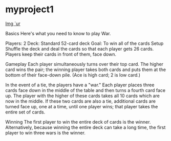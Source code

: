 # myproject1

[Img    `ur](https://i.imgur.com/uTyBGmK.png?1)





Basics
Here's what you need to know to play War.


Players: 2
Deck: Standard 52-card deck
Goal: To win all of the cards
Setup
Shuffle the deck and deal the cards so that each player gets 26 cards. Players keep their cards in front of them, face down.

Gameplay
Each player simultaneously turns over their top card. The higher card wins the pair; the winning player takes both cards and puts them at the bottom of their face-down pile. (Ace is high card; 2 is low card.)

In the event of a tie, the players have a "war." Each player places three cards face down in the middle of the table and then turns a fourth card face up. The player with the higher of these cards takes all 10 cards which are now in the middle. If these two cards are also a tie, additional cards are turned face up, one at a time, until one player wins; that player takes the entire set of cards.

Winning
The first player to win the entire deck of cards is the winner. Alternatively, because winning the entire deck can take a long time, the first player to win three wars is the winner.


